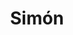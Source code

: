 ---
title: Simón
date: 
draft: false

# descripcion
description : Torzado doble chico

materials: Plata 925

color: Plateado

dimensions: 3cm

code: 01-01-0046

type: "Aros"

categories: []

price: $3.000,00

price_eftvo: $2.550,00

# Images
# first image will be shown in the product page
images:
  # - image: "images/path_to_image"
  # La ubicacion de las imagenes es imagenes/Aros/Aros.Colgantes/01-01-0046-simon
  - image: "./images/aros/colgantes/01-01-0046-torzado-doble-chico_a.jpeg"
  - image: "./images/aros/colgantes/01-01-0046-torzado-doble-chico_b.jpeg"
---